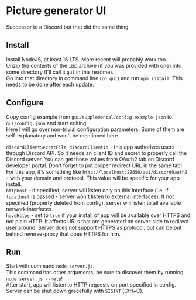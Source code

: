 # Picture generator UI

Successor to a Discord bot that did the same thing.  

## Install

Install NodeJS, at least 16 LTS. More recent will probably work too.  
Unzip the contents of the .zip archive (if you was provided with one) into some directory (I'll call it `gui` in this readme).  
Go into that directory in command line (`cd gui`) and run `npm install`. This needs to be done after each update.  

## Configure

Copy config example from `gui/supplemental/config.example.json` to `gui/config.json` and start editing.  
Here I will go over non-trivial configuration parameters. Some of them are self-explanatory and won't be mentioned here.  

`discordClientSecretFile`, `discordClientId` - this app authorizes users through Discord API. So it needs an client ID and secret to properly call the Discord server. You can get those values from OAuth2 tab on Discord developer portal. Don't forget to put proper redirect URL in the same tab! For this app, it's something like `http://localhost:22650/api/discordOauth2` - with your domain and protocol. This value will be specific for your app install.  
`httpHost` - if specified, server will listen only on this interface (i.e. if `localhost` is passed - server won't listen to external interfaces). If not specified (property deleted from config), server will listen to all available network interfaces.  
`haveHttps` - set to `true` if your install of app will be available over HTTPS and not plain HTTP. It affects URLs that are generated on server-side to redirect user around. Server does not support HTTPS as protocol, but can be put behind reverse-proxy that does HTTPS for him.  

## Run

Start with command `node server.js`.  
This command has other arguments; be sure to discover them by running `node server.js --help`!  
After start, app will listen to HTTP requests on port specified in config.  
Server can be shut down gracefully with `SIGINT` (Ctrl+C).  
